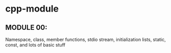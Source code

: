# cpp-module

## MODULE 00:
Namespace, class, member functions, stdio stream, initialization lists, static, const, and lots of basic stuff
